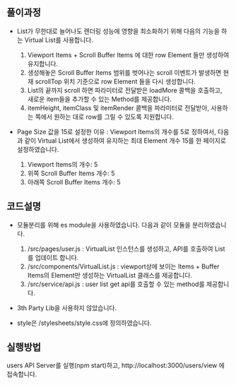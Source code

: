 ## 풀이과정

* List가 무한대로 늘어나도 렌더링 성능에 영향을 최소화하기 위해 다음의 기능을 하는 Virtual List를 사용합니다.
    1) Viewport Items + Scroll Buffer Items 에 대한 row Element 들만 생성하여 유지합니다.
    2) 생성해놓은 Scroll Buffer Items 범위를 벗어나는 scroll 이벤트가 발생하면 현재 scrollTop 위치 기준으로 row Element 들을 다시 생성합니다.
    3) List의 끝까지 scroll 하면 파라미터로 전달받은 loadMore 콜백을 호출하고, 새로운 item들을 추가할 수 있는 Method를 제공합니다.
    4) itemHeight, itemClass 및 itemRender 콜백을 파라미터로 전달받아, 사용하는 쪽에서 원하는 대로 row를 그릴 수 있도록 지원합니다.
     
* Page Size 값을 15로 설정한 이유 : 
    Viewport Items의 개수를 5로 정하여서, 다음과 같이 Virtual List에서 생성하여 유지하는 최대 Element 개수 15를 한 페이지로 설정하였습니다.
     1) Viewport Items의 개수: 5
     2) 위쪽 Scroll Buffer Items 개수: 5
     3) 아래쪽 Scroll Buffer Items 개수: 5


## 코드설명

* 모듈분리를 위해 es module을 사용하였습니다. 다음과 같이 모듈을 분리하였습니다.
    1) /src/pages/user.js : VirtualList 인스턴스를 생성하고, API를 호출하여 List를 업데이트 합니다.
    2) /src/components/VirtualList.js : viewport상에 보이는 Items + Buffer Items의 Element만 생성하는 VirtualList 클래스를 제공합니다.
    3) /src/service/api.js : user list get api를 호출할 수 있는 method를 제공합니다.

* 3th Party Lib을 사용하지 않았습니다.

* style은 /stylesheets/style.css에 정의하였습니다.


## 실행방법

users API Server를 실행(npm start)하고, http://localhost:3000/users/view 에 접속합니다. 